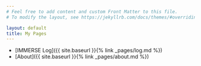 ```yaml
---
# Feel free to add content and custom Front Matter to this file.
# To modify the layout, see https://jekyllrb.com/docs/themes/#overriding-theme-defaults

layout: default
title: My Pages
---
```


  * [IMMERSE Log]({{ site.baseurl }}{% link _pages/log.md %})
  * [About]({{ site.baseurl }}{% link _pages/about.md %})